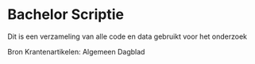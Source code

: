 # Bachelor Scriptie
Dit is een verzameling van alle code en data gebruikt voor het onderzoek

Bron Krantenartikelen: Algemeen Dagblad

